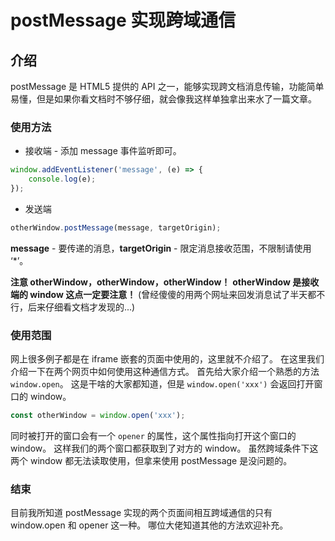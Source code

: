 # postMessage 实现跨域通信

## 介绍
postMessage 是 HTML5 提供的 API 之一，能够实现跨文档消息传输，功能简单易懂，但是如果你看文档时不够仔细，就会像我这样单独拿出来水了一篇文章。

### 使用方法
* 接收端 - 添加 message 事件监听即可。

```js
window.addEventListener('message', (e) => {
    console.log(e);
});
```

* 发送端

```js
otherWindow.postMessage(message, targetOrigin);
```

**message** - 要传递的消息，**targetOrigin** - 限定消息接收范围，不限制请使用 ‘*’。

**注意 otherWindow，otherWindow，otherWindow！**
**otherWindow 是接收端的 window 这点一定要注意！**
(曾经傻傻的用两个网址来回发消息试了半天都不行，后来仔细看文档才发现的...)

### 使用范围
网上很多例子都是在 iframe 嵌套的页面中使用的，这里就不介绍了。
在这里我们介绍一下在两个网页中如何使用这种通信方式。
首先给大家介绍一个熟悉的方法 `window.open`。
这是干啥的大家都知道，但是 `window.open('xxx')` 会返回打开窗口的 window。

```js
const otherWindow = window.open('xxx');
```

同时被打开的窗口会有一个 `opener` 的属性，这个属性指向打开这个窗口的 window。
这样我们的两个窗口都获取到了对方的 window。
虽然跨域条件下这两个 window 都无法读取使用，但拿来使用 postMessage 是没问题的。

### 结束
目前我所知道 postMessage 实现的两个页面间相互跨域通信的只有 window.open 和 opener 这一种。
哪位大佬知道其他的方法欢迎补充。